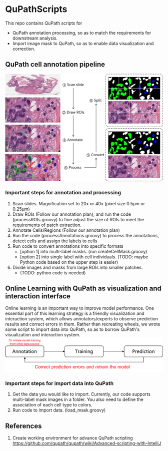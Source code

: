# QuPathScripts
 This repo contains QuPath scripts for 
   * QuPath annotation processing, so as to match the requirements for downstream analysis.
   * Import image mask to QuPath, so as to enable data visualization and correction.
## QuPath cell annotation pipeline
![cell_annotation_pipeline](./imgs/cell_annotation_pipeline.png)
### Important steps for annotation and processing
1. Scan slides. Magnification set to 20x or 40x (pixel size 0.5μm or 0.25μm)
2. Draw ROIs (Follow our annotation plan), and run the code (processROIs.groovy) to fine adjust the size of ROIs to meet the requirements of patch extraction.
3. Annotate Cells/Regions (Follow our annotation plan)
4. Run the code (processAnnotations.groovy) to process the annotations, detect cells and assign the labels to cells
5. Run code to convert annotations into specific formats  
    * [option 1] into multi-label masks. (run createCellMask.groovy)   
    * [option 2] into single label with cell individuals. (TODO: maybe Python code based on the upper step is easier)
6. Divide images and masks from large ROIs into smaller patches.
    * (TODO: python code is needed)

## Online Learning with QuPath as visualization and interaction interface
Online learning is an important way to improve model performance. One essential part of this learning strategy is a friendly visualization 
and interaction system, which allows annotators/experts to observe prediction results and correct errors in them. 
Rather than recreating wheels, we wrote some script to import data into QuPath, so as to borrow QuPath's visualization and interaction system.
![online_learning](./imgs/online_learning.png)
### Important steps for import data into QuPath
1. Get the data you would like to import. 
Currently, our code supports multi-label mask images in a folder. You also need to define the association of each cell type to colors.
2. Run code to import data. (load_mask.groovy)

## References
1. Create working environment for advance QuPath scripting    
    https://github.com/qupath/qupath/wiki/Advanced-scripting-with-IntelliJ



 





